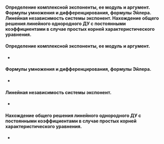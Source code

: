 #### Определение комплексной экспоненты, ее модуль и аргумент. Формулы умножения и дифференцирования, формулы Эйлера. Линейная независимость системы экспонент. Нахождение общего решения линейного однородного ДУ с постоянными коэффициентами в случае простых корней характеристического уравнения.

#### Определение комплексной экспоненты, ее модуль и аргумент.
- 
#### Формулы умножения и дифференцирования, формулы Эйлера.
- 
#### Линейная независимость системы экспонент.
- 
#### Нахождение общего решения линейного однородного ДУ с постоянными коэффициентами в случае простых корней характеристического уравнения.
- 